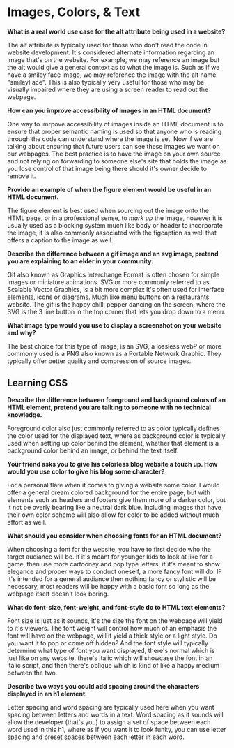 # Images, Colors, & Text

**What is a real world use case for the alt attribute being used in a website?**

The alt attribute is typically used for those who don't read the code in website development. It's considered alternate information regarding an image that's on the website. For example, we may reference an image but the alt would give a general context as to what the image is. Such as if we have a smiley face image, we may reference the image with the alt name "smileyFace". This is also typically very useful for those who may be visually impaired where they are using a screen reader to read out the webpage.

**How can you improve accessibility of images in an HTML document?**

One way to imrpove accessibility of images inside an HTML document is to ensure that proper semantic naming is used so that anyone who is reading through the code can understand where the image is set. Now if we are talking about ensuring that future users can see these images we want on our webpages. The best practice is to have the image on your own source, and not relying on forwarding to someone else's site that holds the image as you lose control of that image being there should it's owner decide to remove it.

**Provide an example of when the figure element would be useful in an HTML document.**

The figure element is best used when sourcing out the image onto the HTML page, or in a professional sense, to *mark up* the image, however it is usually used as a blocking system much like body or header to incorporate the image, it is also commonly associated with the figcaption as well that offers a caption to the image as well.

**Describe the difference between a gif image and an svg image, pretend you are explaining to an elder in your community.**

Gif also known as Graphics Interchange Format	is often chosen for simple images or miniature animations. SVG or more commonly referred to as Scalable Vector Graphics, is a bit more complex it's often used for interface elements, icons or diagrams. Much like menu buttons on a restaurants website. The gif is the happy chilli pepper dancing on the screen, where the SVG is the 3 line button in the top corner that lets you drop down to a menu.


**What image type would you use to display a screenshot on your website and why?**

The best choice for this type of image, is an SVG, a lossless webP or more commonly used is a PNG also known as a Portable Network Graphic. They typically offer better quality and compression of source images.

## Learning CSS

**Describe the difference between foreground and background colors of an HTML element, pretend you are talking to someone with no technical knowledge.**

Foreground color also just commonly referred to as color typically defines the color used for the displayed text, where as background color is typically used when setting up color behind the element, whether that element is a background color behind an image, or behind the text itself.

**Your friend asks you to give his colorless blog website a touch up. How would you use color to give his blog some character?**

For a personal flare when it comes to giving a website some color. I would offer a general cream colored background for the entire page, but with elements such as headers and footers give them more of a darker color, but it not be overly bearing like a neutral dark blue. Including images that have their own color scheme will also allow for color to be added without much effort as well.

**What should you consider when choosing fonts for an HTML document?**

When choosing a font for the website, you have to first decide who the target audiance will be. If it's meant for younger kids to look at like for a game, then use more cartooney and pop type letters, if it's meant to show elegance and proper ways to conduct oneself, a more fancy font will do. IF it's intended for a general audiance then nothing fancy or stylistic will be necessary, most readers will be happy with a basic font so long as the webpage itself doesn't look boring.

**What do font-size, font-weight, and font-style do to HTML text elements?**

Font size is just as it sounds, it's the size the font on the webpage will yield to it's viewers. The font weight will control how much of an emphasis the font will have on the webpage, will it yield a thick style or a light style. Do you want it to pop or come off hidden? And the font style will typically determine what type of font you want displayed, there's normal which is just like on any website, there's italic which will showcase the font in an italic script, and then there's oblique which is kind of like a happy medium between the two.

**Describe two ways you could add spacing around the characters displayed in an h1 element.**

Letter spacing and word spacing are typically used here when you want spacing between letters and words in a text. Word spacing as it sounds will allow the developer (that's you) to assign a set of space between each word used in this h1, where as if you want it to look funky, you can use letter spacing and preset spaces between each letter in each word. 

